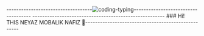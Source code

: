 -----------------------------------![coding-typing](https://user-images.githubusercontent.com/92919697/157843831-02c8e2fd-b62b-4c9c-8bab-1a71f1dbf72f.gif)------------------------------------
------------------------------------------------------ ### Hi! THIS NEYAZ MOBALIK NAFIZ 👋---------------------------------------------------


